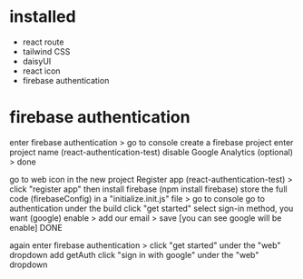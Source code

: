 # installed
- react route
- tailwind CSS
- daisyUI
- react icon
- firebase authentication

# firebase authentication
enter firebase authentication > go to console
create a firebase project
enter project name (react-authentication-test)
disable Google Analytics (optional) > done 

go to web icon in the new project 
Register app (react-authentication-test) > click "register app"
then install firebase (npm install firebase)
store the full code (firebaseConfig) in a "initialize.init.js" file > go to console
go to authentication under the build
click "get started"
select sign-in method, you want (google)
enable > add our email > save [you can see google will be enable] DONE

again enter firebase authentication > click "get started" under the "web" dropdown
add getAuth
click "sign in with google" under the "web" dropdown





